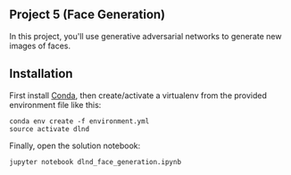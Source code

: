 ## Project 5 (Face Generation)

In this project, you'll use generative adversarial networks to generate new images of faces.

## Installation
First install [Conda](https://conda.io/docs/user-guide/install/index.html), then create/activate a virtualenv from the provided environment file like this:

```
conda env create -f environment.yml
source activate dlnd 
```

Finally, open the solution notebook:
```
jupyter notebook dlnd_face_generation.ipynb 
```

